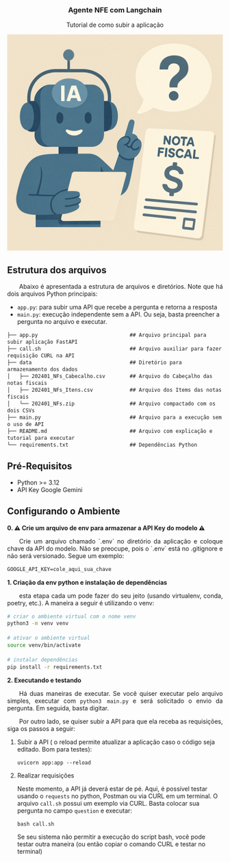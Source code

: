 <!-- PROJECT LOGO -->
<br />
<div align="center">

  <h3 align="center">Agente NFE com Langchain</h3>

  <p align="center">
    Tutorial de como subir a aplicação
  </p>
</div>

<p align="center">
  <img src="./imgs/banner.png" >
</p>

## Estrutura dos arquivos

<p align="justify">
&ensp;&ensp;&ensp;&ensp;Abaixo é apresentada a estrutura de arquivos e diretórios. Note que há dois arquivos Python principais:
</p>

- `app.py`: para subir uma API que recebe a pergunta e retorna a resposta
- `main.py`: execução independente sem a API. Ou seja, basta preencher a pergunta no arquivo e executar.


```
├── app.py                              ## Arquivo principal para subir aplicação FastAPI
├── call.sh                             ## Arquivo auxiliar para fazer requisição CURL na API
├── data                                ## Diretório para armazenamento dos dados
│   ├── 202401_NFs_Cabecalho.csv        ## Arquivo do Cabeçalho das notas fiscais
│   ├── 202401_NFs_Itens.csv            ## Arquivo dos Items das notas fiscais
│   └── 202401_NFs.zip                  ## Arquivo compactado com os dois CSVs
├── main.py                             ## Arquivo para a execução sem o uso de API
├── README.md                           ## Arquivo com explicação e tutorial para executar
└── requirements.txt                    ## Dependências Python
```


## Pré-Requisitos
- Python >= 3.12
- API Key Google Gemini

## Configurando o Ambiente
**0. ⚠️ Crie um arquivo de env para armazenar a API Key do modelo ⚠️**
<p align="justify">
&ensp;&ensp;&ensp;&ensp;Crie um arquivo chamado `.env` no diretório da aplicação e coloque chave da API do modelo. Não se preocupe, pois o `.env` está no .gitignore e não será versionado. Segue um exemplo:
</p>

```txt
GOOGLE_API_KEY=cole_aqui_sua_chave
```

**1. Criação da env python e instalação de dependências**
<p align="justify">
&ensp;&ensp;&ensp;&ensp;esta etapa cada um pode fazer do seu jeito (usando virtualenv, conda, poetry, etc.). A maneira a seguir é utilizando o venv:
</p>

```bash
# criar o ambiente virtual com o nome venv
python3 -m venv venv 

# ativar o ambiente virtual
source venv/bin/activate 

# instalar dependências
pip install -r requirements.txt

``` 

**2. Executando e testando**

<p align="justify">
&ensp;&ensp;&ensp;&ensp;Há duas maneiras de executar. Se você quiser executar pelo arquivo simples,  executar com <code>python3 main.py</code> e será solicitado o envio da pergunta. Em seguida, basta digitar.
</p>

<p align="justify">
&ensp;&ensp;&ensp;&ensp;Por outro lado, se quiser subir a API para que ela receba as requisições, siga os passos a seguir:
</p>

1. Subir a API ( o reload permite atualizar a aplicação caso o código seja editado. Bom para testes):
    ```
    uvicorn app:app --reload
    ```

2. Realizar requisições
    
    Neste momento, a API já deverá estar de pé. Aqui, é possível testar usando o `requests` no python, Postman ou via CURL em um terminal. O arquivo `call.sh` possui um exemplo via CURL. Basta colocar sua pergunta no campo `question` e executar:

    ```
    bash call.sh
    ```

    Se seu sistema não permitir a execução do script bash, você pode testar outra maneira (ou então copiar o comando CURL e testar no terminal)
